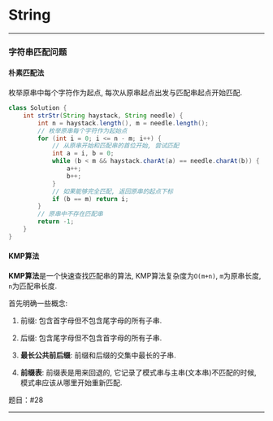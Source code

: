 # String

---

### 字符串匹配问题

#### 朴素匹配法

枚举原串中每个字符作为起点, 每次从原串起点出发与匹配串起点开始匹配.

```java
class Solution {
    int strStr(String haystack, String needle) {
        int n = haystack.length(), m = needle.length();
        // 枚举原串每个字符作为起始点
        for (int i = 0; i <= n - m; i++) {
            // 从原串开始和匹配串的首位开始, 尝试匹配
            int a = i, b = 0;
            while (b < m && haystack.charAt(a) == needle.charAt(b)) {
                a++;
                b++;
            }
            // 如果能够完全匹配, 返回原串的起点下标
            if (b == m) return i;
        }
        // 原串中不存在匹配串
        return -1;
    }
}
```

#### KMP算法

**KMP算法**是一个快速查找匹配串的算法, KMP算法复杂度为`O(m+n)`, 
`m`为原串长度, `n`为匹配串长度.

首先明确一些概念:

1. 前缀: 包含首字母但不包含尾字母的所有子串.

2. 后缀: 包含尾字母但不包含首字母的所有子串.

3. **最长公共前后缀**: 前缀和后缀的交集中最长的子串.

4. **前缀表**: 前缀表是用来回退的, 它记录了模式串与主串(文本串)不匹配的时候, 模式串应该从哪里开始重新匹配.

题目：#28

---